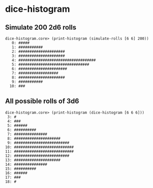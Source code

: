 # dice-histogram

## Simulate 200 2d6 rolls

    dice-histogram.core> (print-histogram (simulate-rolls [6 6] 200))
       0: #####
       1: ###########
       2: #####################
       3: #####################
       4: ###################################
       5: ################################
       6: ######################
       7: ##################
       8: #####################
       9: ###########
      10: ###


## All possible rolls of 3d6

    dice-histogram.core> (print-histogram (dice-histogram [6 6 6]))
     3: #
     4: ###
     5: ######
     6: ##########
     7: ###############
     8: #####################
     9: #########################
    10: ###########################
    11: ###########################
    12: #########################
    13: #####################
    14: ###############
    15: ##########
    16: ######
    17: ###
    18: #

